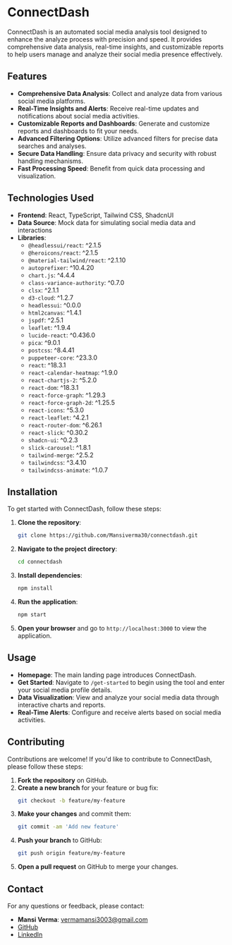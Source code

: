 
# ConnectDash

ConnectDash is an automated social media analysis tool designed to enhance the analyze process with precision and speed. It provides comprehensive data analysis, real-time insights, and customizable reports to help users manage and analyze their social media presence effectively.

## Features

- **Comprehensive Data Analysis**: Collect and analyze data from various social media platforms.
- **Real-Time Insights and Alerts**: Receive real-time updates and notifications about social media activities.
- **Customizable Reports and Dashboards**: Generate and customize reports and dashboards to fit your needs.
- **Advanced Filtering Options**: Utilize advanced filters for precise data searches and analyses.
- **Secure Data Handling**: Ensure data privacy and security with robust handling mechanisms.
- **Fast Processing Speed**: Benefit from quick data processing and visualization.

## Technologies Used

- **Frontend**: React, TypeScript, Tailwind CSS, ShadcnUI
- **Data Source**: Mock data for simulating social media data and interactions
- **Libraries**:
  - `@headlessui/react`: ^2.1.5
  - `@heroicons/react`: ^2.1.5
  - `@material-tailwind/react`: ^2.1.10
  - `autoprefixer`: ^10.4.20
  - `chart.js`: ^4.4.4
  - `class-variance-authority`: ^0.7.0
  - `clsx`: ^2.1.1
  - `d3-cloud`: ^1.2.7
  - `headlessui`: ^0.0.0
  - `html2canvas`: ^1.4.1
  - `jspdf`: ^2.5.1
  - `leaflet`: ^1.9.4
  - `lucide-react`: ^0.436.0
  - `pica`: ^9.0.1
  - `postcss`: ^8.4.41
  - `puppeteer-core`: ^23.3.0
  - `react`: ^18.3.1
  - `react-calendar-heatmap`: ^1.9.0
  - `react-chartjs-2`: ^5.2.0
  - `react-dom`: ^18.3.1
  - `react-force-graph`: ^1.29.3
  - `react-force-graph-2d`: ^1.25.5
  - `react-icons`: ^5.3.0
  - `react-leaflet`: ^4.2.1
  - `react-router-dom`: ^6.26.1
  - `react-slick`: ^0.30.2
  - `shadcn-ui`: ^0.2.3
  - `slick-carousel`: ^1.8.1
  - `tailwind-merge`: ^2.5.2
  - `tailwindcss`: ^3.4.10
  - `tailwindcss-animate`: ^1.0.7


## Installation

To get started with ConnectDash, follow these steps:

1. **Clone the repository**:
   ```bash
   git clone https://github.com/Mansiverma30/connectdash.git
   ```

2. **Navigate to the project directory**:
   ```bash
   cd connectdash
   ```

3. **Install dependencies**:
   ```bash
   npm install
   ```

4. **Run the application**:
   ```bash
   npm start
   ```

5. **Open your browser** and go to `http://localhost:3000` to view the application.

## Usage

- **Homepage**: The main landing page introduces ConnectDash.
- **Get Started**: Navigate to `/get-started` to begin using the tool and enter your social media profile details.
- **Data Visualization**: View and analyze your social media data through interactive charts and reports.
- **Real-Time Alerts**: Configure and receive alerts based on social media activities.

## Contributing

Contributions are welcome! If you'd like to contribute to ConnectDash, please follow these steps:

1. **Fork the repository** on GitHub.
2. **Create a new branch** for your feature or bug fix:
   ```bash
   git checkout -b feature/my-feature
   ```
3. **Make your changes** and commit them:
   ```bash
   git commit -am 'Add new feature'
   ```
4. **Push your branch** to GitHub:
   ```bash
   git push origin feature/my-feature
   ```
5. **Open a pull request** on GitHub to merge your changes.

## Contact

For any questions or feedback, please contact:

- **Mansi Verma**: vermamansi3003@gmail.com
- [GitHub](https://github.com/Mansiverma30)
- [LinkedIn](https://www.linkedin.com/in/mansi-verma-213288278)